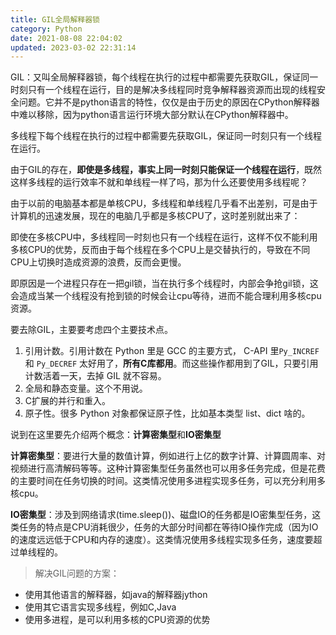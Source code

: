 ```yaml
---
title: GIL全局解释器锁
category: Python
date: 2021-08-08 22:04:02
updated: 2023-03-02 22:31:14
---
```

GIL：又叫全局解释器锁，每个线程在执行的过程中都需要先获取GIL，保证同一时刻只有一个线程在运行，目的是解决多线程同时竞争解释器资源而出现的线程安全问题。它并不是python语言的特性，仅仅是由于历史的原因在CPython解释器中难以移除，因为python语言运行环境大部分默认在CPython解释器中。

多线程下每个线程在执行的过程中都需要先获取GIL，保证同一时刻只有一个线程在运行。

由于GIL的存在，**即使是多线程，事实上同一时刻只能保证一个线程在运行**，既然这样多线程的运行效率不就和单线程一样了吗，那为什么还要使用多线程呢？

由于以前的电脑基本都是单核CPU，多线程和单线程几乎看不出差别，可是由于计算机的迅速发展，现在的电脑几乎都是多核CPU了，这时差别就出来了：

即使在多核CPU中，多线程同一时刻也只有一个线程在运行，这样不仅不能利用多核CPU的优势，反而由于每个线程在多个CPU上是交替执行的，导致在不同CPU上切换时造成资源的浪费，反而会更慢。

即原因是一个进程只存在一把gil锁，当在执行多个线程时，内部会争抢gil锁，这会造成当某一个线程没有抢到锁的时候会让cpu等待，进而不能合理利用多核cpu资源。

要去除GIL，主要要考虑四个主要技术点。

1. 引用计数。引用计数在 Python 里是 GCC 的主要方式， C-API 里`Py_INCREF` 和 `Py_DECREF` 太好用了，**所有C库都用**。而这些操作都用到了GIL，只要引用计数活着一天，去掉 GIL 就不容易。
2. 全局和静态变量。这个不用说。
3. C扩展的并行和重入。
4. 原子性。很多 Python 对象都保证原子性，比如基本类型 list、dict 啥的。

说到在这里要先介绍两个概念：**计算密集型**和**IO密集型**

**计算密集型**：要进行大量的数值计算，例如进行上亿的数字计算、计算圆周率、对视频进行高清解码等等。这种计算密集型任务虽然也可以用多任务完成，但是花费的主要时间在任务切换的时间。这类情况使用多进程实现多任务，可以充分利用多核cpu。

**IO密集型**：涉及到网络请求(time.sleep())、磁盘IO的任务都是IO密集型任务，这类任务的特点是CPU消耗很少，任务的大部分时间都在等待IO操作完成（因为IO的速度远远低于CPU和内存的速度）。这类情况使用多线程实现多任务，速度要超过单线程的。

> 解决GIL问题的方案：

- 使用其他语言的解释器，如java的解释器jython
- 使用其它语言实现多线程，例如C,Java
- 使用多进程，是可以利用多核的CPU资源的优势
